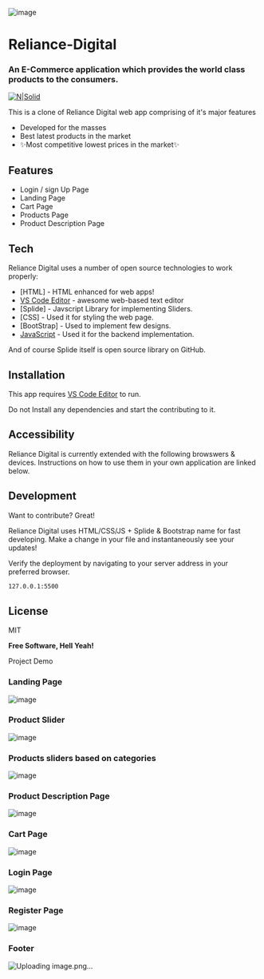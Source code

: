 ![image](https://user-images.githubusercontent.com/25353461/160546076-7073adaa-f343-4d68-8668-fadb3d2f3550.png)

# Reliance-Digital
### An E-Commerce application which provides the world class products to the consumers.

[![N|Solid](https://cldup.com/dTxpPi9lDf.thumb.png)](https://www.reliancedigital.in/)


This is a clone of Reliance Digital web app comprising of it's major features

- Developed for the masses
- Best latest  products in the market
- ✨Most competitive lowest prices in the market✨

## Features

- Login / sign Up Page
- Landing Page
- Cart Page
- Products Page
- Product Description Page


## Tech

Reliance Digital uses a number of open source technologies to work properly:

- [HTML] - HTML enhanced for web apps!
- [VS Code Editor] - awesome web-based text editor
- [Splide] - Javscript Library for implementing Sliders.
- [CSS] - Used it for styling the web page.
- [BootStrap] - Used to implement few designs.
- [JavaScript] - Used it for the backend implementation.


And of course Splide itself is open source library
 on GitHub.

## Installation

This app requires [VS Code Editor](https://developer.mozilla.org/en-US/) to run.

Do not Install any dependencies and start the contributing to it.


## Accessibility

Reliance Digital is currently extended with the following browswers & devices.
Instructions on how to use them in your own application are linked below.

## Development

Want to contribute? Great!

Reliance Digital uses HTML/CSS/JS + Splide & Bootstrap name for fast developing.
Make a change in your file and instantaneously see your updates!

Verify the deployment by navigating to your server address in
your preferred browser.

```sh
127.0.0.1:5500
```

## License

MIT

**Free Software, Hell Yeah!**

[//]: # (These are reference links used in the body of this note and get stripped out when the markdown processor does its job. There is no need to format nicely because it shouldn't be seen. Thanks SO - http://stackoverflow.com/questions/4823468/store-comments-in-markdown-syntax)

   [refernce 1]: <reference url>
   [git-repo-url]: <git repo url>
   [other useful resources]: <Corresponding url>
   [markdown-it]: <https://github.com/markdown-it/markdown-it>
   [VS Code Editor]: <VS Code url>
   [Javascript]: <https://developer.mozilla.org/en-US/>
   [Twitter Bootstrap]: <http://twitter.github.com/bootstrap/>
   [Live Server]: <Live server url>


Project Demo

### Landing Page

![image](https://user-images.githubusercontent.com/25353461/161503713-cfe0346f-26b6-465a-821f-6a1bc9e673b3.png)


### Product Slider

![image](https://user-images.githubusercontent.com/25353461/161503845-338f4256-91d4-486a-bf09-10ee3be655e5.png)


### Products sliders based on categories

![image](https://user-images.githubusercontent.com/25353461/161504024-f2b9b790-2297-457d-9026-17134637ec92.png)


### Product Description Page

![image](https://user-images.githubusercontent.com/25353461/161504175-6794e977-2127-491f-9f84-bdd0b6226a95.png)


### Cart Page

![image](https://user-images.githubusercontent.com/25353461/161504427-e2f6c26d-998a-4a25-84db-ed82fb24504b.png)


### Login Page

![image](https://user-images.githubusercontent.com/25353461/161504506-8ed252b4-759f-4cc3-8fda-2182b679e99c.png)

### Register Page

![image](https://user-images.githubusercontent.com/25353461/161504823-59ab3861-db40-4ffe-830c-967c641d807c.png)


### Footer


![Uploading image.png…]()



